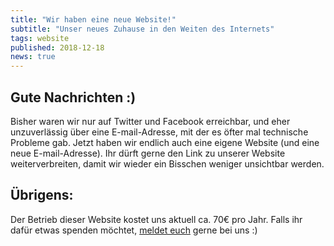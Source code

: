 ```yaml
---
title: "Wir haben eine neue Website!"
subtitle: "Unser neues Zuhause in den Weiten des Internets"
tags: website
published: 2018-12-18
news: true
---
```


## Gute Nachrichten :)

Bisher waren wir nur auf Twitter und Facebook erreichbar, und eher unzuverlässig über eine E-mail-Adresse, mit der es öfter mal technische Probleme gab. Jetzt haben wir endlich auch eine eigene Website (und eine neue E-mail-Adresse). Ihr dürft gerne den Link zu unserer Website weiterverbreiten, damit wir wieder ein Bisschen weniger unsichtbar werden.

## Übrigens:

Der Betrieb dieser Website kostet uns aktuell ca. 70€ pro Jahr. Falls ihr dafür etwas spenden möchtet, [meldet euch](/kontakt/) gerne bei uns :)
